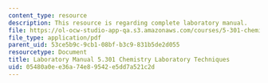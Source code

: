 ```yaml
---
content_type: resource
description: This resource is regarding complete laboratory manual.
file: https://ol-ocw-studio-app-qa.s3.amazonaws.com/courses/5-301-chemistry-laboratory-techniques-january-iap-2012/05480a0ee36a74e89542e5dd7a521c2d_MIT5_301IAP12_comp_manual.pdf
file_type: application/pdf
parent_uid: 53ce5b9c-9cb1-08bf-b3c9-831b5de2d055
resourcetype: Document
title: Laboratory Manual 5.301 Chemistry Laboratory Techniques
uid: 05480a0e-e36a-74e8-9542-e5dd7a521c2d
---
```

